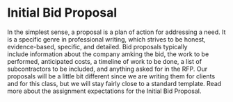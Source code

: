 # Initial Bid Proposal 

In the simplest sense, a proposal is a plan of action for addressing a need. It is a specific genre in professional writing, which strives to be honest, evidence-based, specific, and detailed. Bid proposals typically include information about the company amking the bid, the work to be performed, anticipated costs, a timeline of work to be done, a list of subcontractors to be included, and anything asked for in the RFP. Our proposals will be a little bit different since we are writing them for clients and for this class, but we will stay fairly close to a standard template. Read more about the assignment expectations for the Initial Bid Proposal.
